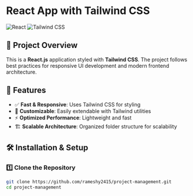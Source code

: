 # React App with Tailwind CSS

![React](https://img.shields.io/badge/React-18.0-blue?style=flat&logo=react)
![Tailwind CSS](https://img.shields.io/badge/TailwindCSS-3.0-blue?style=flat&logo=tailwind-css)

## 🚀 Project Overview
This is a **React.js** application styled with **Tailwind CSS**. The project follows best practices for responsive UI development and modern frontend architecture.

## 📂 Features
- ✅ **Fast & Responsive**: Uses Tailwind CSS for styling
- 🎨 **Customizable**: Easily extendable with Tailwind utilities
- ⚡ **Optimized Performance**: Lightweight and fast
- 🏗 **Scalable Architecture**: Organized folder structure for scalability

## 🛠️ Installation & Setup

### **1️⃣ Clone the Repository**
```sh
git clone https://github.com/rameshy2415/project-management.git
cd project-management

